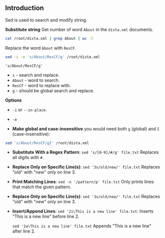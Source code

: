 ## Introduction
Sed is used to search and modify string.  


**Substitute string**
Get number of word `About` in the `dista.xml` documents.
```sh
cat /root/dista.xml | grep About | wc -l
```

Replace the word `About` with `ResCF`.
```sh
sed -i -e 's/About/ResCF/g' /root/dista.xml
```

`'s/About/ResCF/g'` 
- `s` - search and replace.
- `About` - word to search.
- `ResCF` - word to replace with.
- `g` - should be global search and replace.

**Options**
- `-i` or `--in-place`.
- `-e` 

- **Make global and case-insensitive**
	you would need both `g` (global) and `I` (case-insensitive):
```sh
sed 's/About/ResCF/gI' /root/dista.xml
```

- **Substitute With a Regex Pattern**:
	`sed 's/[0-9]/#/g' file.txt` 
	Replaces all digits with `#`.
	
- **Replace Only on Specific Line(s)**:
	`sed '3s/old/new/' file.txt`
	Replaces "old" with "new" only on line 3.

- **Print Matching Lines**:
	`sed -n '/pattern/p' file.txt`
	Only prints lines that match the given pattern.

- **Replace Only on Specific Line(s)**:
	`sed '3s/old/new/' file.txt`
	Replaces "old" with "new" only on line 3.

- **Insert/Append Lines**:
	`sed '2i\This is a new line' file.txt`:
	Inserts "This is a new line" before line 2.
	
	`sed '2a\This is a new line' file.txt`
	Appends "This is a new line" after line 2.

